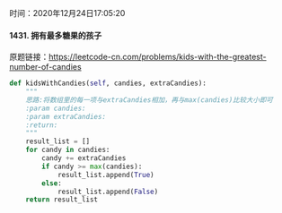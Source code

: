 时间：2020年12月24日17:05:20

#### 1431. 拥有最多糖果的孩子

原题链接：https://leetcode-cn.com/problems/kids-with-the-greatest-number-of-candies

```python
def kidsWithCandies(self, candies, extraCandies):
    """
    思路:将数组里的每一项与extraCandies相加，再与max(candies)比较大小即可
    :param candies:
    :param extraCandies:
    :return:
    """
    result_list = []
    for candy in candies:
        candy += extraCandies
        if candy >= max(candies):
            result_list.append(True)
        else:
            result_list.append(False)
    return result_list
```

